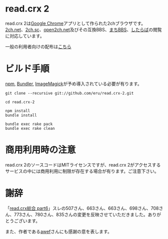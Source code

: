 # read.crx 2
read.crx 2は[Google Chrome][chrome]アプリとして作られた2chブラウザです。
[2ch.net][2ch.net]、[2ch.sc][2ch.sc]、[open2ch.net][open2ch.net]及びその互換BBS、[まちBBS][machi]、[したらば][jbbs]の閲覧に対応しています。

一般の利用者向けの配布は[こちら](http://eru.github.io/read.crx-2/)

# ビルド手順
[npm][npm], [Bundler][bundler], [ImageMagick][imagemagick]が予め導入されている必要が有ります。

    git clone --recursive git://github.com/eru/read.crx-2.git

    cd read.crx-2

    npm install
    bundle install

    bundle exec rake pack
    bundle exec rake clean

# 商用利用時の注意
read.crx 2のソースコードはMITライセンスですが、read.crx 2がアクセスするサービスの中には商用利用に制限が存在する場合が有ります。ご注意下さい。

# 謝辞
「[read.crx総合 part6](http://jbbs.shitaraba.net/bbs/read.cgi/computer/42710/1418134797/)」スレの507さん、663さん、663さん、698さん、708さん、773さん、780さん、835さんの変更を反映させていただきました。ありがとうございます。

また、作者である[awef](https://github.com/awef)さんにも感謝の意を表します。

[2ch.net]: http://www.2ch.net/
[2ch.sc]: http://2ch.sc/
[open2ch.net]: http://open2ch.net/
[bundler]: http://gembundler.com/
[chrome]: https://www.google.com/chrome
[imagemagick]: http://www.imagemagick.org/
[jbbs]: http://rentalbbs.livedoor.com/
[machi]: http://www.machi.to/
[npm]: https://npmjs.org/
